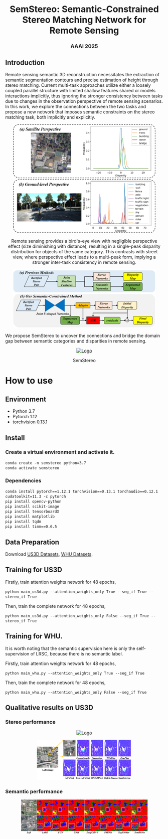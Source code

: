 <p align="center">
  <h1 align="center">SemStereo: Semantic-Constrained Stereo Matching Network for Remote Sensing</h1>
  <h3 align="center">AAAI 2025</h3>
  <div align="center"></div>
</p>

## Introduction

Remote sensing semantic 3D reconstruction necessitates the extraction of semantic segmentation contours and precise estimation of height through stereo matching. Current multi-task approaches utilize either a loosely coupled parallel structure with limited shallow features shared or models interactions implicitly, thus ignoring the stronger consistency between tasks due to changes in the observation perspective of remote sensing scenarios. In this work, we explore the connections between the two tasks and propose a new network that imposes semantic constraints on the stereo matching task, both implicitly and explicitly.

<p align="center">
  <a href="">
    <img src="./img/intro.png" alt="Logo" width="90%">
  </a>
</p>
<p align="center">

<p align="center">
Remote sensing provides a bird's-eye view with negligible perspective effect (size diminishing with distance), resulting in a single-peak disparity distribution for objects of the same category. This contrasts with street view, where perspective effect leads to a multi-peak form, implying a stronger inter-task consistency in remote sensing.
</p>

<p align="center">
  <a href="">
    <img src="./img/intro2.png" alt="Logo" width="90%">
  </a>
</p>
<p align="center">

We propose SemStereo to uncover the connections and bridge the domain gap between semantic categories and disparities in remote sensing.

<p align="center">
  <a href="">
    <img src="./img/SemStereo" alt="Logo" width="90%">
  </a>
</p>
<p align="center">
SemStereo
</p>



# How to use

## Environment
* Python 3.7
* Pytorch 1.12
* torchvision 0.13.1


## Install

### Create a virtual environment and activate it.

```
conda create -n semstereo python=3.7
conda activate semstereo
```
### Dependencies

```
conda install pytorch==1.12.1 torchvision==0.13.1 torchaudio==0.12.1 cudatoolkit=11.3 -c pytorch
pip install opencv-python
pip install scikit-image
pip install tensorboardX
pip install matplotlib 
pip install tqdm
pip install timm==0.6.5
```

## Data Preparation
Download [US3D Datasets](https://ieee-dataport.org/open-access/urban-semantic-3d-dataset), [WHU Datasets](http://gpcv.whu.edu.cn/data/WHU_MVS_Stereo_dataset.html).

## Training for US3D
Firstly, train attention weights network for 48 epochs,

```
python main_us3d.py --attention_weights_only True --seg_if True --stereo_if True
```

Then, train the complete network for 48 epochs,

```
python main_us3d.py --attention_weights_only False --seg_if True --stereo_if True
```

## Training for WHU. 

It is worth noting that the semantic supervision here is only the self-supervision of LRSC, because there is no semantic label.

Firstly, train attention weights network for 48 epochs,

```
python main_whu.py --attention_weights_only True --seg_if True
```

Then, train the complete network for 48 epochs,

```
python main_whu.py --attention_weights_only False --seg_if True
```

## Qualitative results on US3D

### Stereo performance
<p align="center">
  <a href="">
    <img src="./img/stereo1.png" alt="Logo" width="80%">
  </a>
</p>
<p align="center">

<p align="center">
  <a href="">
    <img src="./img/stereo2.png" alt="Logo" width="60%">
  </a>
</p>
<p align="center">

### Semantic performance

<p align="center">
  <a href="">
    <img src="./img/semantic.png" alt="Logo" width="80%">
  </a>
</p>
<p align="center">